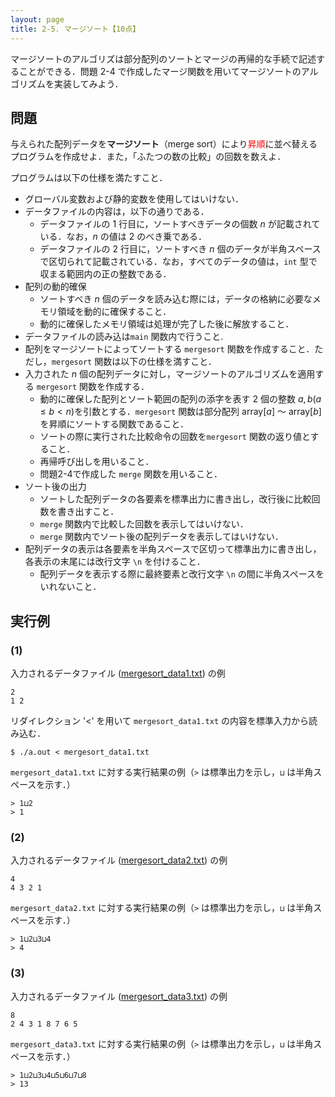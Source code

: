 ```yaml
---
layout: page
title: 2-5. マージソート【10点】
---
```


マージソートのアルゴリズは部分配列のソートとマージの再帰的な手続で記述することができる．問題 2-4 で作成したマージ関数を用いてマージソートのアルゴリズムを実装してみよう．

## 問題
与えられた配列データを**マージソート**（merge sort）により<font color="red">昇順</font>に並べ替えるプログラムを作成せよ．また，「ふたつの数の比較」の回数を数えよ．

プログラムは以下の仕様を満たすこと．

- グローバル変数および静的変数を使用してはいけない．
- データファイルの内容は，以下の通りである．
  - データファイルの 1 行目に，ソートすべきデータの個数 $n$ が記載されている．なお，$n$ の値は 2 のべき乗である．
  - データファイルの 2 行目に，ソートすべき $n$ 個のデータが半角スペースで区切られて記載されている．なお，すべてのデータの値は，`int` 型で収まる範囲内の正の整数である．
- 配列の動的確保
  - ソートすべき $n$ 個のデータを読み込む際には，データの格納に必要なメモリ領域を動的に確保すること．
  - 動的に確保したメモリ領域は処理が完了した後に解放すること．
- データファイルの読み込は`main` 関数内で行うこと.
- 配列をマージソートによってソートする `mergesort` 関数を作成すること．ただし，`mergesort` 関数は以下の仕様を満すこと．
- 入力された $n$ 個の配列データに対し，マージソートのアルゴリズムを適用する `mergesort` 関数を作成する．
  - 動的に確保した配列とソート範囲の配列の添字を表す 2 個の整数 $a,b (a \leq b<n)$を引数とする．`mergesort` 関数は部分配列 array[$a$] 〜 array[$b$] を昇順にソートする関数であること．
  - ソートの際に実行された比較命令の回数を`mergesort` 関数の返り値とすること． 
  - 再帰呼び出しを用いること．
  - 問題2-4で作成した `merge` 関数を用いること．
- ソート後の出力
    - ソートした配列データの各要素を標準出力に書き出し，改行後に比較回数を書き出すこと．
	- `merge` 関数内で比較した回数を表示してはいけない．
    - `merge` 関数内でソート後の配列データを表示してはいけない．
- 配列データの表示は各要素を半角スペースで区切って標準出力に書き出し，各表示の末尾には改行文字 `\n` を付けること．
	- 配列データを表示する際に最終要素と改行文字 `\n` の間に半角スペースをいれないこと．

## 実行例

### (1)

入力されるデータファイル ([mergesort_data1.txt](./mergesort_data1.txt)) の例

```
2
1 2
```


リダイレクション '<' を用いて `mergesort_data1.txt` の内容を標準入力から読み込む．

```
$ ./a.out < mergesort_data1.txt
```

`mergesort_data1.txt` に対する実行結果の例（`>` は標準出力を示し，`⊔` は半角スペースを示す．）

```
> 1⊔2
> 1
```

### (2)

入力されるデータファイル ([mergesort_data2.txt](./mergesort_data2.txt)) の例

```
4
4 3 2 1
```

`mergesort_data2.txt` に対する実行結果の例（`>` は標準出力を示し，`⊔` は半角スペースを示す．）

```
> 1⊔2⊔3⊔4
> 4
```

### (3)

入力されるデータファイル ([mergesort_data3.txt](./mergesort_data3.txt)) の例

```
8
2 4 3 1 8 7 6 5
```

`mergesort_data3.txt` に対する実行結果の例（`>` は標準出力を示し，`⊔` は半角スペースを示す．）

```
> 1⊔2⊔3⊔4⊔5⊔6⊔7⊔8
> 13
```
